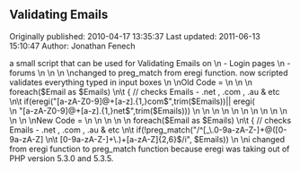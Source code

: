 ## Validating Emails

Originally published: 2010-04-17 13:35:37
Last updated: 2011-06-13 15:10:47
Author: Jonathan Fenech

a small script that can be used for Validating Emails on \n - Login pages\n - forums \n\n\n\nchanged to preg_match from eregi function. now scripted validates everything typed in input boxes \n\nOld Code = \n\n\n           foreach($Email as $Emails)\n\t   { // checks Emails - .net , .com , .au  & etc\n\t   if(eregi("[a-zA-Z0-9]@+[a-z].{1,}com$",trim($Emails))|| eregi(            \n           "[a-zA-Z0-9]@+[a-z].{1,}net$",trim($Emails)))\n\n\n\n\n\n\n\n\n\n\n\n\nNew Code = \n\n\n\n\n           foreach($Email as $Emails)\n\t   { // checks Emails - .net , .com , .au  & etc\n\t   if(!preg_match("/^[_\\.0-9a-zA-Z-]+@([0-9a-zA-Z]\n\t   [0-9a-zA-Z-]+\\.)+[a-zA-Z]{2,6}$/i", $Emails))\n\ni changed from eregi function to preg_match function because eregi was taking out of PHP version 5.3.0 and 5.3.5.